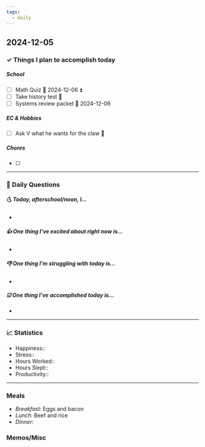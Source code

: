 ```yaml
---
tags:
  - daily
---
```


## 2024-12-05

### ✓ Things I plan to accomplish today
 
##### School
- [ ] Math Quiz 📅 2024-12-06 ⏫ 
- [ ] Take history test 🔼 
- [ ] Systems review packet 📅 2024-12-06
##### EC & Hobbies
- [ ] Ask V what he wants for the claw 🔼 
##### Chores
- [ ] 
---

### 📅 Daily Questions

##### 🌜 Today, afterschool/noon, I...

- 

##### 👍 One thing I've excited about right now is...

- 

##### 👎 One thing I'm struggling with today is...

- 

##### ☑ One thing I've accomplished today is...

- 
---
### 📈 Statistics

- Happiness:: 
- Stress::
- Hours Worked:: 
- Hours Slept:: 
- Productivity:: 
---
### Meals

- *Breakfast:* Eggs and bacon
- *Lunch:* Beef and rice
- *Dinner:*
### Memos/Misc




